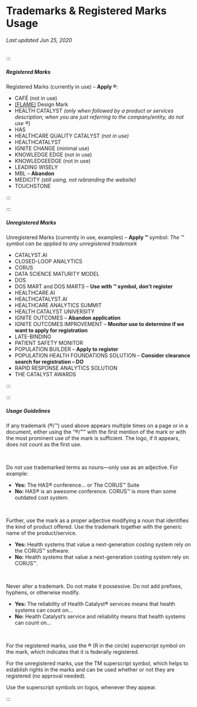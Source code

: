# Trademarks & Registered Marks Usage

###### Last updated Jun 25, 2020

:::

##### Registered Marks

Registered Marks (currently in use) – **Apply ®**:

-   CAFÉ (not in use)
-   [[FLAME]](https://cashmere.healthcatalyst.net/styles/logo) Design Mark
-   HEALTH CATALYST _(only when followed by a product or services description; when you are just referring to the company/entity, do not use ®)_
-   HAS
-   HEALTHCARE QUALITY CATALYST _(not in use)_
-   HEALTHCATALYST
-   IGNITE CHANGE (minimal use)
-	KNOWLEDGE EDGE (not in use)
-	KNOWLEDGEEDGE (not in use)
-   LEADING WISELY
-   MBL – **Abandon**
-   MEDICITY _(still using, not rebranding the website)_
-	TOUCHSTONE

:::

:::

##### Unregistered Marks

Unregistered Marks (currently in use, examples) – **Apply ™** symbol:
_The ™ symbol can be applied to any unregistered trademark_

-   CATALYST.AI
-   CLOSED-LOOP ANALYTICS
-   CORUS
-   DATA SCIENCE MATURITY MODEL
-   DOS
-   DOS MART and DOS MARTS – **Use with ™ symbol, don’t register**
-   HEALTHCARE.AI
-   HEALTHCATALYST.AI
-   HEALTHCARE ANALYTICS SUMMIT
-   HEALTH CATALYST UNIVERSITY
-   IGNITE OUTCOMES – **Abandon application**
-   IGNITE OUTCOMES IMPROVEMENT – **Monitor use to determine if we want to apply for registration**
-   LATE-BINDING
-   PATIENT SAFETY MONITOR
-   POPULATION BUILDER – **Apply to register**
-   POPULATION HEALTH FOUNDATIONS SOLUTION – **Consider clearance search for registration – DO**
-   RAPID RESPONSE ANALYTICS SOLUTION
-   THE CATALYST AWARDS

:::

:::

##### Usage Guidelines

If any trademark (®/™) used above appears multiple times on a page or in a document, either using the “®/™” with the first mention of the mark or with the most prominent use of the mark is sufficient. The logo, if it appears, does not count as the first use.

&nbsp;

Do not use trademarked terms as nouns—only use as an adjective. For example:

-   **Yes:** The HAS® conference… or The CORUS™ Suite
-   **No:** HAS® is an awesome conference. CORUS™ is more than some outdated cost system.

&nbsp;

Further, use the mark as a proper adjective modifying a noun that identifies the kind of product offered. Use the trademark together with the generic name of the product/service.

-   **Yes:** Health systems that value a next-generation costing system rely on the CORUS™ software.
-   **No:** Health systems that value a next-generation costing system rely on CORUS™.

&nbsp;

Never alter a trademark. Do not make it possessive. Do not add prefixes, hyphens, or otherwise modify.

-   **Yes:** The reliability of Health Catalyst® services means that health systems can count on…
-   **No:** Health Catalyst’s service and reliability means that health systems can count on…

&nbsp;

For the registered marks, use the ® (R in the circle) superscript symbol on the mark, which indicates that it is federally registered.

For the unregistered marks, use the TM superscript symbol, which helps to establish rights in the marks and can be used whether or not they are registered (no approval needed).

Use the superscript symbols on logos, whenever they appear.

:::
